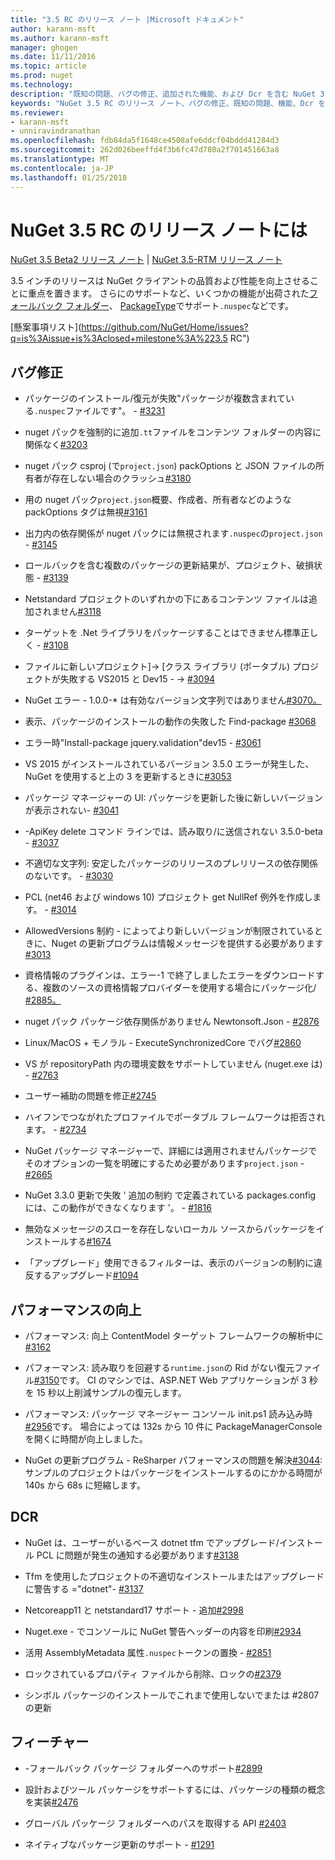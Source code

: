 ```yaml
---
title: "3.5 RC のリリース ノート |Microsoft ドキュメント"
author: karann-msft
ms.author: karann-msft
manager: ghogen
ms.date: 11/11/2016
ms.topic: article
ms.prod: nuget
ms.technology: 
description: "既知の問題、バグの修正、追加された機能、および Dcr を含む NuGet 3.5 RC のリリース ノートします。"
keywords: "NuGet 3.5 RC のリリース ノート、バグの修正、既知の問題、機能、Dcr を追加します。"
ms.reviewer:
- karann-msft
- unniravindranathan
ms.openlocfilehash: fdb84da5f1648ce4508afe6ddcf04bddd41284d3
ms.sourcegitcommit: 262d026beeffd4f3b6fc47d780a2f701451663a8
ms.translationtype: MT
ms.contentlocale: ja-JP
ms.lasthandoff: 01/25/2018
---
```

# <a name="nuget-35-rc-release-notes"></a>NuGet 3.5 RC のリリース ノートには

[NuGet 3.5 Beta2 リリース ノート](../release-notes/nuget-3.5-Beta2.md) | [NuGet 3.5-RTM リリース ノート](../release-notes/nuget-3.5-RTM.md)

3.5 インチのリリースは NuGet クライアントの品質および性能を向上させることに重点を置きます。 さらにのサポートなど、いくつかの機能が出荷された[フォールバック フォルダー](https://github.com/NuGet/Home/issues/2899)、 [PackageType](https://github.com/NuGet/Home/issues/2476)でサポート`.nuspec`などです。

[懸案事項リスト](https://github.com/NuGet/Home/issues?q=is%3Aissue+is%3Aclosed+milestone%3A%223.5 RC")

## <a name="bug-fixes"></a>バグ修正

* パッケージのインストール/復元が失敗"パッケージが複数含まれている`.nuspec`ファイルです"。 - [#3231](https://github.com/NuGet/Home/issues/3231)

* nuget パックを強制的に追加`.tt`ファイルをコンテンツ フォルダーの内容に関係なく[#3203](https://github.com/NuGet/Home/issues/3203)

* nuget パック csproj (で`project.json`) packOptions と JSON ファイルの所有者が存在しない場合のクラッシュ[#3180](https://github.com/NuGet/Home/issues/3180)

* 用の nuget パック`project.json`概要、作成者、所有者などのような packOptions タグは無視[#3161](https://github.com/NuGet/Home/issues/3161)

* 出力内の依存関係が nuget パックには無視されます`.nuspec`の`project.json`  -  [#3145](https://github.com/NuGet/Home/issues/3145)

* ロールバックを含む複数のパッケージの更新結果が、プロジェクト、破損状態 - [#3139](https://github.com/NuGet/Home/issues/3139)

* Netstandard プロジェクトのいずれかの下にあるコンテンツ ファイルは追加されません[#3118](https://github.com/NuGet/Home/issues/3118)

* ターゲットを .Net ライブラリをパッケージすることはできません標準正しく - [#3108](https://github.com/NuGet/Home/issues/3108)

* ファイルに新しいプロジェクト]-> [クラス ライブラリ (ポータブル) プロジェクトが失敗する VS2015 と Dev15 - -> [#3094](https://github.com/NuGet/Home/issues/3094)

* NuGet エラー - 1.0.0-* は有効なバージョン文字列ではありません[#3070。](https://github.com/NuGet/Home/issues/3070)

* 表示、パッケージのインストールの動作の失敗した Find-package [#3068](https://github.com/NuGet/Home/issues/3068)

* エラー時"Install-package jquery.validation"dev15 -  [#3061](https://github.com/NuGet/Home/issues/3061)

* VS 2015 がインストールされているバージョン 3.5.0 エラーが発生した、NuGet を使用すると上の 3 を更新するときに[#3053](https://github.com/NuGet/Home/issues/3053)

* パッケージ マネージャーの UI: パッケージを更新した後に新しいバージョンが表示されない- [#3041](https://github.com/NuGet/Home/issues/3041)

* -ApiKey delete コマンド ラインでは、読み取り/に送信されない 3.5.0-beta - [#3037](https://github.com/NuGet/Home/issues/3037)

* 不適切な文字列: 安定したパッケージのリリースのプレリリースの依存関係のないです。 - [#3030](https://github.com/NuGet/Home/issues/3030)

* PCL (net46 および windows 10) プロジェクト get NullRef 例外を作成します。 - [#3014](https://github.com/NuGet/Home/issues/3014)

* AllowedVersions 制約 - によってより新しいバージョンが制限されているときに、Nuget の更新プログラムは情報メッセージを提供する必要があります[#3013](https://github.com/NuGet/Home/issues/3013)

* 資格情報のプラグインは、エラー-1 で終了しましたエラーをダウンロードする、複数のソースの資格情報プロバイダーを使用する場合にパッケージ化/ [#2885。](https://github.com/NuGet/Home/issues/2885)

* nuget パック パッケージ依存関係がありません Newtonsoft.Json - [#2876](https://github.com/NuGet/Home/issues/2876)

* Linux/MacOS + モノラル - ExecuteSynchronizedCore でバグ[#2860](https://github.com/NuGet/Home/issues/2860)

* VS が repositoryPath 内の環境変数をサポートしていません (nuget.exe は) - [#2763](https://github.com/NuGet/Home/issues/2763)

* ユーザー補助の問題を修正[#2745](https://github.com/NuGet/Home/issues/2745)

* ハイフンでつながれたプロファイルでポータブル フレームワークは拒否されます。 - [#2734](https://github.com/NuGet/Home/issues/2734)

* NuGet パッケージ マネージャーで、詳細には適用されませんパッケージでそのオプションの一覧を明確にするため必要があります`project.json`  -  [#2665](https://github.com/NuGet/Home/issues/2665)

* NuGet 3.3.0 更新で失敗 ' 追加の制約 で定義されている packages.config には、この動作ができなくなります '。 - [#1816](https://github.com/NuGet/Home/issues/1816)

* 無効なメッセージのスローを存在しないローカル ソースからパッケージをインストールする[#1674](https://github.com/NuGet/Home/issues/1674)

* 「アップグレード」使用できるフィルターは、表示のバージョンの制約に違反するアップグレード[#1094](https://github.com/NuGet/Home/issues/1094)

## <a name="performance-improvements"></a>パフォーマンスの向上

* パフォーマンス: 向上 ContentModel ターゲット フレームワークの解析中に[#3162](https://github.com/NuGet/Home/issues/3162)

* パフォーマンス: 読み取りを回避する`runtime.json`の Rid がない復元ファイル[#3150](https://github.com/NuGet/Home/issues/3150)です。 CI のマシンでは、ASP.NET Web アプリケーションが 3 秒を 15 秒以上削減サンプルの復元します。

* パフォーマンス: パッケージ マネージャー コンソール init.ps1 読み込み時[#2956](https://github.com/NuGet/Home/issues/2956)です。 場合によっては 132s から 10 件に PackageManagerConsole を開くに時間が向上しました。

* NuGet の更新プログラム - ReSharper パフォーマンスの問題を解決[#3044](https://github.com/NuGet/Home/issues/3044): サンプルのプロジェクトはパッケージをインストールするのにかかる時間が 140s から 68s に短縮します。

## <a name="dcrs"></a>DCR

* NuGet は、ユーザーがいるベース dotnet tfm でアップグレード/インストール PCL に問題が発生の通知する必要があります[#3138](https://github.com/NuGet/Home/issues/3138)

* Tfm を使用したプロジェクトの不適切なインストールまたはアップグレードに警告する ="dotnet"- [#3137](https://github.com/NuGet/Home/issues/3137)

* Netcoreapp11 と netstandard17 サポート - 追加[#2998](https://github.com/NuGet/Home/issues/2998)

* Nuget.exe - でコンソールに NuGet 警告ヘッダーの内容を印刷[#2934](https://github.com/NuGet/Home/issues/2934)

* 活用 AssemblyMetadata 属性`.nuspec`トークンの置換 - [#2851](https://github.com/NuGet/Home/issues/2851)

* ロックされているプロパティ ファイルから削除、ロックの[#2379](https://github.com/NuGet/Home/issues/2379)

* シンボル パッケージのインストールでこれまで使用しないでまたは #2807 の更新

## <a name="features"></a>フィーチャー

* -フォールバック パッケージ フォルダーへのサポート[#2899](https://github.com/NuGet/Home/issues/2899)

* 設計およびツール パッケージをサポートするには、パッケージの種類の概念を実装[#2476](https://github.com/NuGet/Home/issues/2476)

* グローバル パッケージ フォルダーへのパスを取得する API [#2403](https://github.com/NuGet/Home/issues/2403)

* ネイティブなパッケージ更新のサポート - [#1291](https://github.com/NuGet/Home/issues/1291)

